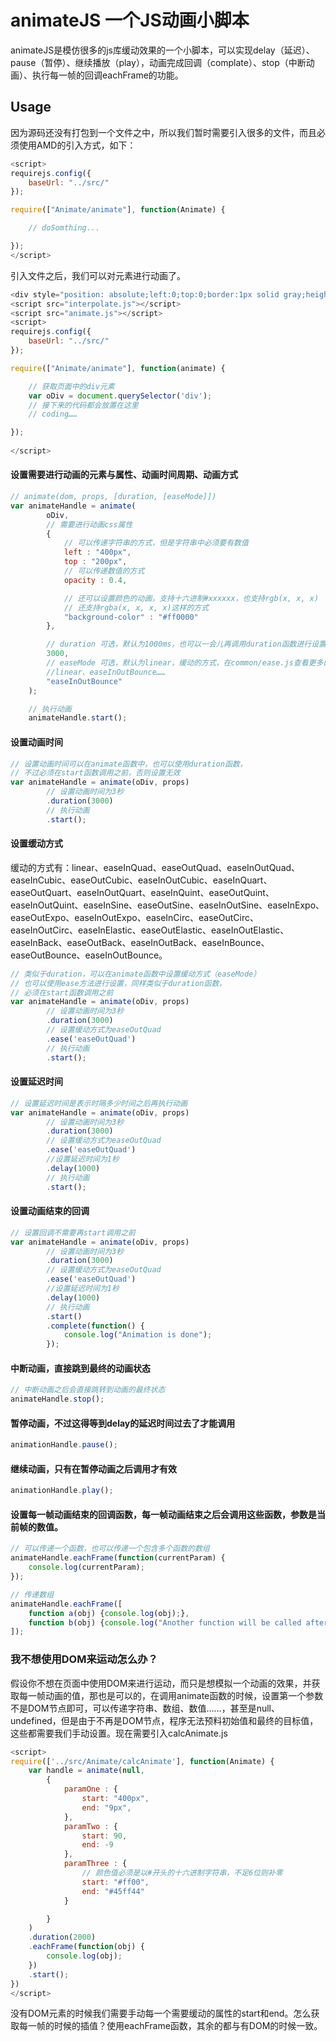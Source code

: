 # animateJS 一个JS动画小脚本

animateJS是模仿很多的js库缓动效果的一个小脚本，可以实现delay（延迟）、pause（暂停）、继续播放（play），动画完成回调（complate）、stop（中断动画）、执行每一帧的回调eachFrame的功能。

## Usage

因为源码还没有打包到一个文件之中，所以我们暂时需要引入很多的文件，而且必须使用AMD的引入方式，如下：

```Javascript
<script>
requirejs.config({
	baseUrl: "../src/"
});

require(["Animate/animate"], function(Animate) {

	// doSomthing...

});
</script>
```

引入文件之后，我们可以对元素进行动画了。

```Javascript
<div style="position: absolute;left:0;top:0;border:1px solid gray;height:100px;display:inline-block;width:100px;opacity: 1;background: white;"></div>
<script src="interpolate.js"></script>
<script src="animate.js"></script>
<script>
requirejs.config({
	baseUrl: "../src/"
});

require(["Animate/animate"], function(animate) {

	// 获取页面中的div元素
	var oDiv = document.querySelector('div');
	// 接下来的代码都会放置在这里
	// coding……

});
	
</script>
```

#### 设置需要进行动画的元素与属性、动画时间周期、动画方式

```Javascript
// animate(dom, props, [duration, [easeMode]])
var animateHandle = animate(
		oDiv,
		// 需要进行动画css属性
		{
			// 可以传递字符串的方式，但是字符串中必须要有数值
			left : "400px",
			top : "200px",
			// 可以传递数值的方式
			opacity : 0.4,

			// 还可以设置颜色的动画，支持十六进制#xxxxxx，也支持rgb(x, x, x)
			// 还支持rgba(x, x, x, x)这样的方式
			"background-color" : "#ff0000"
		},

		// duration 可选，默认为1000ms，也可以一会儿再调用duration函数进行设置
		3000,
		// easeMode 可选，默认为linear，缓动的方式，在common/ease.js查看更多的缓动方式
		//linear、easeInOutBounce……
		"easeInOutBounce"
	);

	// 执行动画
	animateHandle.start();
```

#### 设置动画时间

```Javascript
// 设置动画时间可以在animate函数中，也可以使用duration函数，
// 不过必须在start函数调用之前，否则设置无效
var animateHandle = animate(oDiv, props)
		// 设置动画时间为3秒
		.duration(3000)
		// 执行动画
		.start();
```

#### 设置缓动方式

缓动的方式有：linear、easeInQuad、easeOutQuad、easeInOutQuad、easeInCubic、easeOutCubic、easeInOutCubic、easeInQuart、easeOutQuart、easeInOutQuart、easeInQuint、easeOutQuint、easeInOutQuint、easeInSine、easeOutSine、easeInOutSine、easeInExpo、easeOutExpo、easeInOutExpo、easeInCirc、easeOutCirc、easeInOutCirc、easeInElastic、easeOutElastic、easeInOutElastic、easeInBack、easeOutBack、easeInOutBack、easeInBounce、easeOutBounce、easeInOutBounce。

```Javascript
// 类似于duration，可以在animate函数中设置缓动方式（easeMode）
// 也可以使用ease方法进行设置，同样类似于duration函数，
// 必须在start函数调用之前
var animateHandle = animate(oDiv, props)
		// 设置动画时间为3秒
		.duration(3000)
		// 设置缓动方式为easeOutQuad
		.ease('easeOutQuad')
		// 执行动画
		.start();
```

#### 设置延迟时间

```Javascript
// 设置延迟时间是表示时隔多少时间之后再执行动画
var animateHandle = animate(oDiv, props)
		// 设置动画时间为3秒
		.duration(3000)
		// 设置缓动方式为easeOutQuad
		.ease('easeOutQuad')
		//设置延迟时间为1秒
		.delay(1000)
		// 执行动画
		.start();
```

#### 设置动画结束的回调

```Javascript
// 设置回调不需要再start调用之前
var animateHandle = animate(oDiv, props)
		// 设置动画时间为3秒
		.duration(3000)
		// 设置缓动方式为easeOutQuad
		.ease('easeOutQuad')
		//设置延迟时间为1秒
		.delay(1000)
		// 执行动画
		.start()
		.complete(function() {
			console.log("Animation is done");
		});
```

#### 中断动画，直接跳到最终的动画状态

```Javascript
// 中断动画之后会直接跳转到动画的最终状态
animateHandle.stop();
```

#### 暂停动画，不过这得等到delay的延迟时间过去了才能调用

```Javascript
animationHandle.pause();
```

#### 继续动画，只有在暂停动画之后调用才有效

```Javascript
animationHandle.play();
```

#### 设置每一帧动画结束的回调函数，每一帧动画结束之后会调用这些函数，参数是当前帧的数值。

```Javascript
// 可以传递一个函数，也可以传递一个包含多个函数的数组
animateHandle.eachFrame(function(currentParam) {
	console.log(currentParam);
});

// 传递数组
animateHandle.eachFrame([
	function a(obj) {console.log(obj);},
	function b(obj) {console.log("Another function will be called after each step of animation.");}
]);

```

### 我不想使用DOM来运动怎么办？

假设你不想在页面中使用DOM来进行运动，而只是想模拟一个动画的效果，并获取每一帧动画的值，那也是可以的，在调用animate函数的时候，设置第一个参数不是DOM节点即可，可以传递字符串、数组、数值……，甚至是null、undefined，但是由于不再是DOM节点，程序无法预料初始值和最终的目标值，这些都需要我们手动设置。现在需要引入calcAnimate.js

```Javascript
<script>
require(['../src/Animate/calcAnimate'], function(Animate) {
	var handle = animate(null,
		{
			paramOne : {
				start: "400px",
				end: "9px",
			},
			paramTwo : {
				start: 90,
				end: -9
			},
			paramThree : {
				// 颜色值必须是以#开头的十六进制字符串，不足6位则补零
				start: "#ff00",
				end: "#45ff44"
			}

		}
	)
	.duration(2000)
	.eachFrame(function(obj) {
		console.log(obj);
	})
	.start();
})	
</script>
```

没有DOM元素的时候我们需要手动每一个需要缓动的属性的start和end。怎么获取每一帧的时候的插值？使用eachFrame函数，其余的都与有DOM的时候一致。

